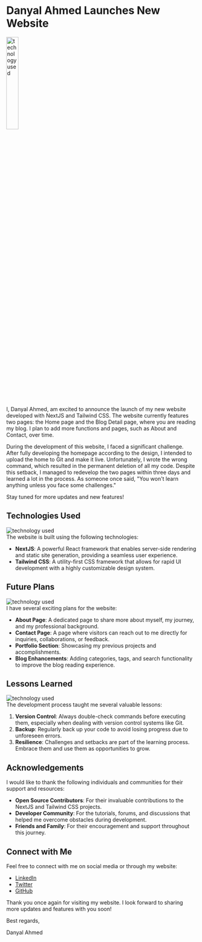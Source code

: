 # Danyal Ahmed Launches New Website
<div className="w-full h-auto flex justify-end items-center relative">
<img src="/me1.png" alt="technology used" style="width: 25%;" className="grayscale" />
</div>
I, Danyal Ahmed, am excited to announce the launch of my new website developed with NextJS and Tailwind CSS. The website currently features two pages: the Home page and the Blog Detail page, where you are reading my blog. I plan to add more functions and pages, such as About and Contact, over time.

During the development of this website, I faced a significant challenge. After fully developing the homepage according to the design, I intended to upload the home to Git and make it live. Unfortunately, I wrote the wrong command, which resulted in the permanent deletion of all my code. Despite this setback, I managed to redevelop the two pages within three days and learned a lot in the process. As someone once said, "You won't learn anything unless you face some challenges."

Stay tuned for more updates and new features!

## Technologies Used
<div className="w-full h-auto flex justify-center items-center rounded">
<img src="/posts/launch_website/img.jpg" alt="technology used" className="w-[20vw]" />
</div>
The website is built using the following technologies:

- **NextJS**: A powerful React framework that enables server-side rendering and static site generation, providing a seamless user experience.
- **Tailwind CSS**: A utility-first CSS framework that allows for rapid UI development with a highly customizable design system.

## Future Plans
<div className="w-full h-auto flex justify-center items-center rounded">
<img src="posts/launch_website/future-plan.jpg" alt="technology used" className="w-[20vw] rounded-lg" />
</div>
I have several exciting plans for the website:

- **About Page**: A dedicated page to share more about myself, my journey, and my professional background.
- **Contact Page**: A page where visitors can reach out to me directly for inquiries, collaborations, or feedback.
- **Portfolio Section**: Showcasing my previous projects and accomplishments.
- **Blog Enhancements**: Adding categories, tags, and search functionality to improve the blog reading experience.

## Lessons Learned
<div className="w-full h-auto flex justify-center items-center rounded">
<img src="posts/launch_website/what_i.jpg" alt="technology used" className="w-[auto] rounded-lg select-none" contextMenu="false" />
</div>
The development process taught me several valuable lessons:

1. **Version Control**: Always double-check commands before executing them, especially when dealing with version control systems like Git.
2. **Backup**: Regularly back up your code to avoid losing progress due to unforeseen errors.
3. **Resilience**: Challenges and setbacks are part of the learning process. Embrace them and use them as opportunities to grow.

## Acknowledgements

I would like to thank the following individuals and communities for their support and resources:

- **Open Source Contributors**: For their invaluable contributions to the NextJS and Tailwind CSS projects.
- **Developer Community**: For the tutorials, forums, and discussions that helped me overcome obstacles during development.
- **Friends and Family**: For their encouragement and support throughout this journey.

## Connect with Me

Feel free to connect with me on social media or through my website:

- [LinkedIn](https://www.linkedin.com/in/danyalahmed)
- [Twitter](https://twitter.com/danyalahmed)
- [GitHub](https://github.com/danyalahmed)

Thank you once again for visiting my website. I look forward to sharing more updates and features with you soon!

Best regards,

Danyal Ahmed

